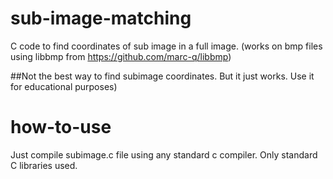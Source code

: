 # sub-image-matching
C code to find coordinates of sub image in a full image. (works on bmp files using libbmp from https://github.com/marc-q/libbmp)

##Not the best way to find subimage coordinates. But it just works. Use it for educational purposes)

# how-to-use
Just compile subimage.c file using any standard c compiler. Only standard C libraries used.
